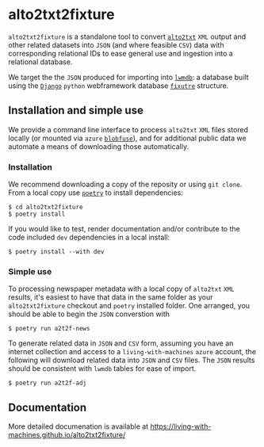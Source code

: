 # alto2txt2fixture

`alto2txt2fixture` is a standalone tool to convert [`alto2txt`](https://github.org/living-with-machines/alto2txt) `XML` output and other related datasets into `JSON` (and where feasible `CSV`) data with corresponding relational IDs to ease general use and ingestion into a relational database.

We target the the `JSON` produced for importing into [`lwmdb`](https://github.org/living-with-machines/lwmdb): a database built using the [`Django`](https://www.djangoproject.com/) `python` webframework database [`fixutre`](https://docs.djangoproject.com/en/4.2/topics/db/fixtures) structure.

## Installation and simple use

We provide a command line interface to process `alto2txt` `XML` files stored locally (or mounted via `azure` [`blobfuse`](https://github.com/Azure/azure-storage-fuse)), and for additional public data we automate a means of downloading those automatically.

### Installation

We recommend downloading a copy of the reposity or using `git clone`. From a local copy use [`poetry`](https://python-poetry.org/) to install dependencies:

```console
$ cd alto2txt2fixture
$ poetry install
```

If you would like to test, render documentation and/or contribute to the code included `dev` dependencies in a local install:

```console
$ poetry install --with dev
```

### Simple use

To processing newspaper metadata with a local copy of `alto2txt` `XML` results, it's easiest to have that data in the same folder as your `alto2txt2fixture` checkout and `poetry` installed folder. One arranged, you should be able to begin the `JSON` converstion with

```console
$ poetry run a2t2f-news
```

To generate related data in `JSON` and `CSV` form, assuming you have an internet collection and access to a `living-with-machines` `azure` account, the following will download related data into `JSON` and `CSV` files. The `JSON` results should be consistent with `lwmdb` tables for ease of import.

```console
$ poetry run a2t2f-adj
```

## Documentation

More detailed documenation is available at https://living-with-machines.github.io/alto2txt2fixture/

